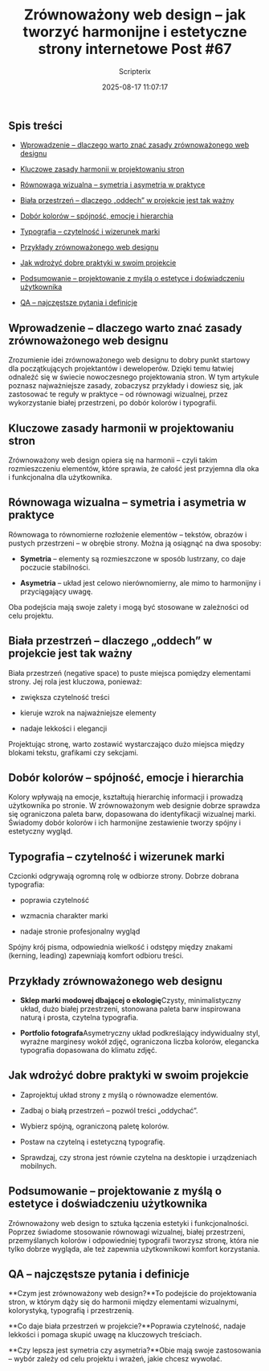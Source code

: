 ﻿---
title: "Zrównoważony web design – jak tworzyć harmonijne i estetyczne strony internetowe Post #67"
date: 2025-08-17 11:07:17
author: Scripterix
slug: zrownowazony-web-design
post_id: 1789
categories:
  - "Design Hub"
  - "Wyzwanie"
tags:
  - "design-layout"
  - "front-end"
original_url: "https://opengateweb.com/posts/zrownowazony-web-design/"
---

## Spis treści

- [Wprowadzenie – dlaczego warto znać zasady zrównoważonego web designu](#Wprowadzenie-–-dlaczego-warto-znać-zasady-zrównoważonego-web-designu)

- [Kluczowe zasady harmonii w projektowaniu stron](#Kluczowe-zasady-harmonii-w-projektowaniu-stron)

- [Równowaga wizualna – symetria i asymetria w praktyce](#Równowaga-wizualna-–-symetria-i-asymetria-w-praktyce)

- [Biała przestrzeń – dlaczego „oddech” w projekcie jest tak ważny](#Biała-przestrzeń-–-dlaczego-„oddech”-w-projekcie-jest-tak-ważny)

- [Dobór kolorów – spójność, emocje i hierarchia](#Dobór-kolorów-–-spójność,-emocje-i-hierarchia)

- [Typografia – czytelność i wizerunek marki](#Typografia-–-czytelność-i-wizerunek-marki)

- [Przykłady zrównoważonego web designu](#Przykłady-zrównoważonego-web-designu)

- [Jak wdrożyć dobre praktyki w swoim projekcie](#Jak-wdrożyć-dobre-praktyki-w-swoim-projekcie)

- [Podsumowanie – projektowanie z myślą o estetyce i doświadczeniu użytkownika](#Podsumowanie-–-projektowanie-z-myślą-o-estetyce-i-doświadczeniu-użytkownika)

- [QA – najczęstsze pytania i definicje](#QA-–-najczęstsze-pytania-i-definicje-zrównoważony)

## Wprowadzenie – dlaczego warto znać zasady zrównoważonego web designu

Zrozumienie idei zrównoważonego web designu to dobry punkt startowy dla początkujących projektantów i deweloperów. Dzięki temu łatwiej odnaleźć się w świecie nowoczesnego projektowania stron. W tym artykule poznasz najważniejsze zasady, zobaczysz przykłady i dowiesz się, jak zastosować te reguły w praktyce – od równowagi wizualnej, przez wykorzystanie białej przestrzeni, po dobór kolorów i typografii.

## Kluczowe zasady harmonii w projektowaniu stron

Zrównoważony web design opiera się na harmonii – czyli takim rozmieszczeniu elementów, które sprawia, że całość jest przyjemna dla oka i funkcjonalna dla użytkownika.

## Równowaga wizualna – symetria i asymetria w praktyce

Równowaga to równomierne rozłożenie elementów – tekstów, obrazów i pustych przestrzeni – w obrębie strony. Można ją osiągnąć na dwa sposoby:

- **Symetria** – elementy są rozmieszczone w sposób lustrzany, co daje poczucie stabilności.

- **Asymetria** – układ jest celowo nierównomierny, ale mimo to harmonijny i przyciągający uwagę.

Oba podejścia mają swoje zalety i mogą być stosowane w zależności od celu projektu.

## Biała przestrzeń – dlaczego „oddech” w projekcie jest tak ważny

Biała przestrzeń (negative space) to puste miejsca pomiędzy elementami strony. Jej rola jest kluczowa, ponieważ:

- zwiększa czytelność treści

- kieruje wzrok na najważniejsze elementy

- nadaje lekkości i elegancji

Projektując stronę, warto zostawić wystarczająco dużo miejsca między blokami tekstu, grafikami czy sekcjami.

## Dobór kolorów – spójność, emocje i hierarchia

Kolory wpływają na emocje, kształtują hierarchię informacji i prowadzą użytkownika po stronie. W zrównoważonym web designie dobrze sprawdza się ograniczona paleta barw, dopasowana do identyfikacji wizualnej marki. Świadomy dobór kolorów i ich harmonijne zestawienie tworzy spójny i estetyczny wygląd.

## Typografia – czytelność i wizerunek marki

Czcionki odgrywają ogromną rolę w odbiorze strony. Dobrze dobrana typografia:

- poprawia czytelność

- wzmacnia charakter marki

- nadaje stronie profesjonalny wygląd

Spójny krój pisma, odpowiednia wielkość i odstępy między znakami (kerning, leading) zapewniają komfort odbioru treści.

## Przykłady zrównoważonego web designu

- **Sklep marki modowej dbającej o ekologię**Czysty, minimalistyczny układ, dużo białej przestrzeni, stonowana paleta barw inspirowana naturą i prosta, czytelna typografia.

- **Portfolio fotografa**Asymetryczny układ podkreślający indywidualny styl, wyraźne marginesy wokół zdjęć, ograniczona liczba kolorów, elegancka typografia dopasowana do klimatu zdjęć.

## Jak wdrożyć dobre praktyki w swoim projekcie

- Zaprojektuj układ strony z myślą o równowadze elementów.

- Zadbaj o białą przestrzeń – pozwól treści „oddychać”.

- Wybierz spójną, ograniczoną paletę kolorów.

- Postaw na czytelną i estetyczną typografię.

- Sprawdzaj, czy strona jest równie czytelna na desktopie i urządzeniach mobilnych.

## Podsumowanie – projektowanie z myślą o estetyce i doświadczeniu użytkownika

Zrównoważony web design to sztuka łączenia estetyki i funkcjonalności. Poprzez świadome stosowanie równowagi wizualnej, białej przestrzeni, przemyślanych kolorów i odpowiedniej typografii tworzysz stronę, która nie tylko dobrze wygląda, ale też zapewnia użytkownikowi komfort korzystania.

## QA – najczęstsze pytania i definicje

**Czym jest zrównoważony web design?**To podejście do projektowania stron, w którym dąży się do harmonii między elementami wizualnymi, kolorystyką, typografią i przestrzenią.

**Co daje biała przestrzeń w projekcie?**Poprawia czytelność, nadaje lekkości i pomaga skupić uwagę na kluczowych treściach.

**Czy lepsza jest symetria czy asymetria?**Obie mają swoje zastosowania – wybór zależy od celu projektu i wrażeń, jakie chcesz wywołać.

